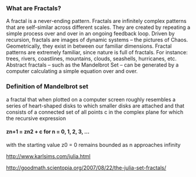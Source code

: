 ### What are Fractals?

A fractal is a never-ending pattern. Fractals are infinitely complex patterns that are self-similar across different scales. They are created by repeating a simple process over and over in an ongoing feedback loop. Driven by recursion, fractals are images of dynamic systems – the pictures of Chaos. Geometrically, they exist in between our familiar dimensions. Fractal patterns are extremely familiar, since nature is full of fractals. For instance: trees, rivers, coastlines, mountains, clouds, seashells, hurricanes, etc. Abstract fractals – such as the Mandelbrot Set – can be generated by a computer calculating a simple equation over and over.


### Definition of Mandelbrot set 

a fractal that when plotted on a computer screen roughly resembles a series of heart-shaped disks to which smaller disks are attached and that consists of a connected set of all points c in the complex plane for which the recursive expression 
  #### zn+1 = zn2 + c for n = 0, 1, 2, 3,  … 
with the starting value z0 = 0 remains bounded as n approaches infinity



http://www.karlsims.com/julia.html

http://goodmath.scientopia.org/2007/08/22/the-julia-set-fractals/
